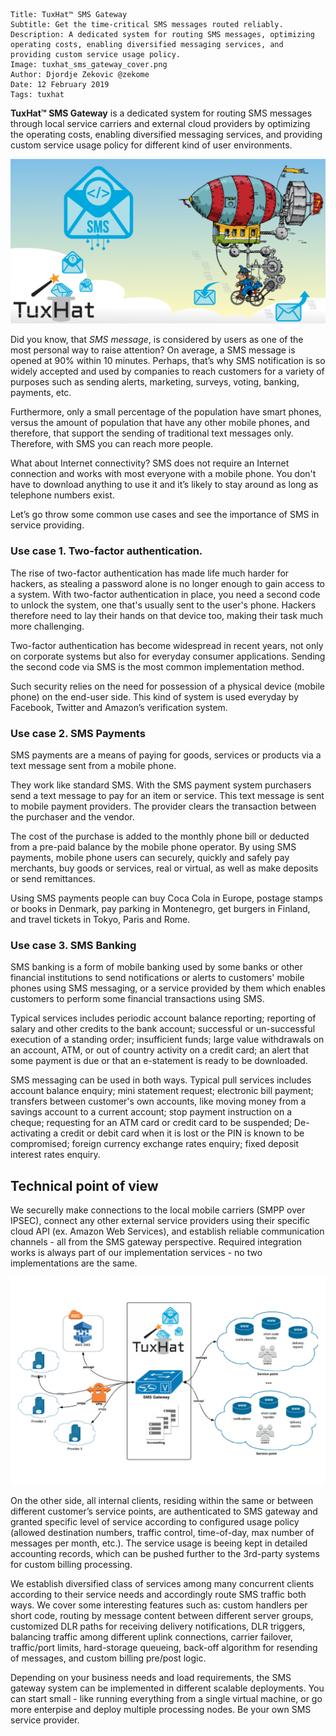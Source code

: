 ```.header
Title: TuxHat™ SMS Gateway
Subtitle: Get the time-critical SMS messages routed reliably.
Description: A dedicated system for routing SMS messages, optimizing operating costs, enabling diversified messaging services, and providing custom service usage policy. 
Image: tuxhat_sms_gateway_cover.png
Author: Djordje Zekovic @zekome
Date: 12 February 2019
Tags: tuxhat
```

**TuxHat™ SMS Gateway** is a dedicated system for routing SMS messages through local service carriers and external cloud providers by optimizing the operating costs, enabling diversified messaging services, and providing custom service usage policy for different kind of user environments. 

![TuxHat™ SMS Gateway](tuxhat_sms_gateway_cover.png)

Did you know, that *SMS message*, is considered by users as one of the most personal way to raise attention? On average, a SMS message is opened at 90% within 10 minutes. Perhaps, that’s why SMS notification is so widely accepted and used by companies to reach customers for a variety of purposes such as sending alerts, marketing, surveys, voting, banking, payments, etc. 

Furthermore, only a small percentage of the population have smart phones, versus the amount of population that have any other mobile phones, and therefore, that support the sending of traditional text messages only. Therefore, with SMS you can reach more people.

What about Internet connectivity? SMS does not require an Internet connection and works with most everyone with a mobile phone. You don't have to download anything to use it and it’s likely to stay around as long as telephone numbers exist.

Let’s go throw some common use cases and see the importance of SMS in service providing.

### Use case 1. Two-factor authentication.

The rise of two-factor authentication has made life much harder for hackers, as stealing a password alone is no longer enough to gain access to a system. With two-factor authentication in place, you need a second code to unlock the system, one that's usually sent to the user's phone. Hackers therefore need to lay their hands on that device too, making their task much more challenging.

Two-factor authentication has become widespread in recent years, not only on corporate systems but also for everyday consumer applications. Sending the second code via SMS is the most common implementation method.

Such security relies on the need for possession of a physical device (mobile phone) on the end-user side. This kind of system is used everyday by Facebook, Twitter and Amazon’s verification system.


### Use case 2. SMS Payments

SMS payments are a means of paying for goods, services or products via a text message sent from a mobile phone.

They work like standard SMS. With the SMS payment system purchasers send a text message to pay for an item or service. This text message is sent to mobile payment providers. The provider clears the transaction between the purchaser and the vendor.

The cost of the purchase is added to the monthly phone bill or deducted from a pre-paid balance by the mobile phone operator. By using SMS payments, mobile phone users can securely, quickly and safely pay merchants, buy goods or services, real or virtual, as well as make deposits or send remittances.

Using SMS payments people can buy Coca Cola in Europe, postage stamps or books in Denmark, pay parking in Montenegro, get burgers in Finland, and travel tickets in Tokyo, Paris and Rome.

### Use case 3. SMS Banking

SMS banking is a form of mobile banking used by some banks or other financial institutions to send notifications or alerts to customers' mobile phones using SMS messaging, or a service provided by them which enables customers to perform some financial transactions using SMS.

Typical services includes periodic account balance reporting; reporting of salary and other credits to the bank account; successful or un-successful execution of a standing order; insufficient funds; large value withdrawals on an account, ATM, or out of country activity on a credit card; an alert that some payment is due
or that an e-statement is ready to be downloaded.

SMS messaging can be used in both ways. Typical pull services includes account balance enquiry; mini statement request; electronic bill payment; transfers between customer's own accounts, like moving money from a savings account to a current account; stop payment instruction on a cheque; requesting for an ATM card or credit card to be suspended; De-activating a credit or debit card when it is lost or the PIN is known to be compromised; foreign currency exchange rates enquiry; fixed deposit interest rates enquiry.

## Technical point of view

We securelly make connections to the local mobile carriers (SMPP over IPSEC), connect any other external service providers using their specific cloud API (ex. Amazon Web Services), and establish reliable communication channels - all from the SMS gateway perspective. Required integration works is always part of our implementation services - no two implementations are the same.

![Technical point of view](tuxhat_sms_gateway_technical_overview.png)

On the other side, all internal clients, residing within  the same or between different customer’s service points, are authenticated to SMS gateway and granted specific level of service according to configured usage policy (allowed destination numbers, traffic control, time-of-day, max number of messages per month, etc.). The service usage is beeing kept in detailed accounting records, which can be pushed further to the 3rd-party systems for custom billing processing.

We establish diversified class of services among many concurrent clients according to their service needs and accordingly route SMS traffic both ways. We cover some interesting features such as: custom handlers per short code, routing by message content between different server groups, customized DLR paths for receiving delivery notifications, DLR triggers, balancing traffic among different uplink connections, carrier failover, traffic/port limits, hard-storage queueing, back-off algorithm for resending of messages, and custom billing pre/post logic.
 
Depending on your business needs and load requirements, the SMS gateway system can be implemented in different scalable deployments. You can start small - like running everything from a single virtual machine, or go more enterpise and deploy multiple processing nodes. Be your own SMS service provider.













 




 
